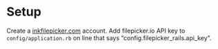 # Setup

Create a [inkfilepicker.com](http://inkfilepicker.com) account. Add filepicker.io API key to `config/application.rb` on line that says “config.filepicker_rails.api_key”.